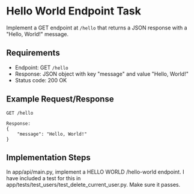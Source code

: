 # Hello World Endpoint Task

Implement a GET endpoint at `/hello` that returns a JSON response with a "Hello, World!" message.

## Requirements
- Endpoint: GET `/hello`
- Response: JSON object with key "message" and value "Hello, World!"
- Status code: 200 OK

## Example Request/Response
```
GET /hello

Response:
{
    "message": "Hello, World!"
}
```

## Implementation Steps
In app/api/main.py, implement a HELLO WORLD /hello-world endpoint. I have included a test for this in app/tests/test_users/test_delete_current_user.py. Make sure it passes.


